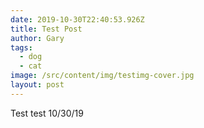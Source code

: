 ```yaml
---
date: 2019-10-30T22:40:53.926Z
title: Test Post
author: Gary
tags:
  - dog
  - cat
image: /src/content/img/testimg-cover.jpg
layout: post
---
```

Test test 10/30/19
